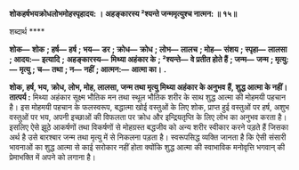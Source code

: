 **शोकहर्षभयक्रोधलोभमोहस्पृहादय: ।** **अहङ्कारस्य ²श्यन्ते जन्ममृत्युश्च नात्मन: ॥ १५॥** 

शब्दार्थ **** 

**शोक—** **शोक** **; हर्ष—** **हर्ष** **; भय—** **डर** **; क्रोध—** **क्रोध** **; लोभ—** **लालच** **; मोह—** **संशय** **; स्पृहा—** **लालसा** **; आदय:—** **इत्यादि** **;** **अहङ्कारस्य—** **मिथ्या अहंकार के** **; ²श्यन्ते—** **वे प्रतीत होते हैं** **; जन्म—** **जन्म** **; मृत्यु:—** **मृत्यु** **; च—** **तथा** **; न—** **नहीं** **; आत्मन:—** **आत्मा का।** **.** 

**शोक, हर्ष, भय, क्रोध, लोभ, मोह, लालसा, जन्म तथा मृत्यु मिथ्या अहंकार के अनुभव** **हैं, शुद्ध आत्मा के नहीं।** **तात्पर्य :** मिथ्या अहंकार सूक्ष्म भौतिक मन तथा स्थूल भौतिक शरीर के साथ शुद्ध आत्मा की मोहमयी पहचान है। इस मोहमयी पहचान के फलस्वरूप, बद्धात्मा खोई वस्तुओं के लिए शोक, प्राप्त हुई वस्तुओं पर हर्ष, अशुभ वस्तुओं पर भय, अपनी इच्छाओं की विफलता पर क्रोध और इन्द्रियतृप्ति के लिए लोभ का अनुभव करता है। इसलिए ऐसे झूठे आकर्षणों तथा विकर्षणों से मोहग्रस्त बद्धजीव को अन्य शरीर स्वीकार करने पड़ते हैं जिसका अर्थ है उसे बारश्बार जन्म तथा मृत्यु में से निकलना पड़ता है। स्वरूपसिद्ध व्यक्ति जानता है कि ऐसी संसारी भावनाओं का शुद्ध आत्मा से काई सरोकार नहीं होता क्योंकि शुद्ध आत्मा की स्वाभाविक मनोवृत्ति भगवान् की प्रेमाभक्ति में अपने को लगाना है।  